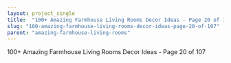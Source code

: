```yaml
---
layout: project_single
title:  "100+ Amazing Farmhouse Living Rooms Decor Ideas - Page 20 of 107"
slug: "100-amazing-farmhouse-living-rooms-decor-ideas-page-20-of-107"
parent: "amazing-farmhouse-living-rooms"
---
```

100+ Amazing Farmhouse Living Rooms Decor Ideas - Page 20 of 107